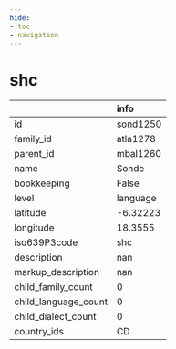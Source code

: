 ```yaml
---
hide:
- toc
- navigation
---
```

# shc
|                      | info     |
|:---------------------|:---------|
| id                   | sond1250 |
| family_id            | atla1278 |
| parent_id            | mbal1260 |
| name                 | Sonde    |
| bookkeeping          | False    |
| level                | language |
| latitude             | -6.32223 |
| longitude            | 18.3555  |
| iso639P3code         | shc      |
| description          | nan      |
| markup_description   | nan      |
| child_family_count   | 0        |
| child_language_count | 0        |
| child_dialect_count  | 0        |
| country_ids          | CD       |